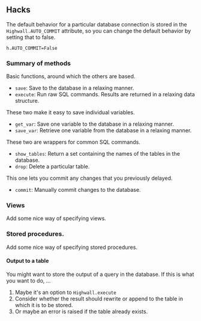 Hacks
----------
The default behavior for a particular database connection
is stored in the `Highwall.AUTO_COMMIT` attribute, so you
can change the default behavior by setting that to false.

    h.AUTO_COMMIT=False

### Summary of methods

Basic functions, around which the others are based.

* `save`: Save to the database in a relaxing manner.
* `execute`: Run raw SQL commands. Results are returned in a relaxing data structure.

These two make it easy to save individual variables.

* `get_var`: Save one variable to the database in a relaxing manner.
* `save_var`: Retrieve one variable from the database in a relaxing manner.

These two are wrappers for common SQL commands.

* `show_tables`: Return a set containing the names of the tables in the database.
* `drop`: Delete a particular table.

This one lets you commit any changes that you previously delayed.

* `commit`: Manually commit changes to the database.

### Views
Add some nice way of specifying views.

### Stored procedures.
Add some nice way of specifying stored procedures.

#### Output to a table
You might want to store the output of a query in the database.
If this is what you want to do, ...

1. Maybe it's an option to `Highwall.execute`
2. Consider whether the result should rewrite or append to the table in which it is to be stored.
3. Or maybe an error is raised if the table already exists.
